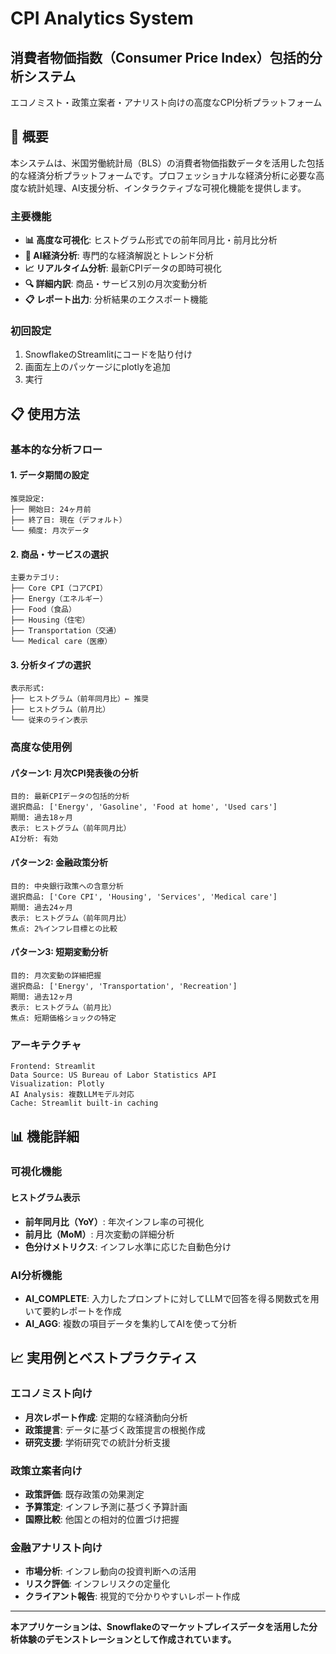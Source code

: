 # CPI Analytics System
## 消費者物価指数（Consumer Price Index）包括的分析システム

エコノミスト・政策立案者・アナリスト向けの高度なCPI分析プラットフォーム

## 🎯 概要

本システムは、米国労働統計局（BLS）の消費者物価指数データを活用した包括的な経済分析プラットフォームです。プロフェッショナルな経済分析に必要な高度な統計処理、AI支援分析、インタラクティブな可視化機能を提供します。

### 主要機能

- **📊 高度な可視化**: ヒストグラム形式での前年同月比・前月比分析
- **🤖 AI経済分析**: 専門的な経済解説とトレンド分析
- **📈 リアルタイム分析**: 最新CPIデータの即時可視化
- **🔍 詳細内訳**: 商品・サービス別の月次変動分析
- **📋 レポート出力**: 分析結果のエクスポート機能

### 初回設定

1. SnowflakeのStreamlitにコードを貼り付け
2. 画面左上のパッケージにplotlyを追加
3. 実行

## 📋 使用方法

### 基本的な分析フロー

#### 1. データ期間の設定
```
推奨設定:
├── 開始日: 24ヶ月前
├── 終了日: 現在（デフォルト）
└── 頻度: 月次データ
```

#### 2. 商品・サービスの選択
```
主要カテゴリ:
├── Core CPI（コアCPI）
├── Energy（エネルギー）
├── Food（食品）
├── Housing（住宅）
├── Transportation（交通）
└── Medical care（医療）
```

#### 3. 分析タイプの選択
```
表示形式:
├── ヒストグラム（前年同月比）← 推奨
├── ヒストグラム（前月比）
└── 従来のライン表示
```

### 高度な使用例

#### パターン1: 月次CPI発表後の分析
```
目的: 最新CPIデータの包括的分析
選択商品: ['Energy', 'Gasoline', 'Food at home', 'Used cars']
期間: 過去18ヶ月
表示: ヒストグラム（前年同月比）
AI分析: 有効
```

#### パターン2: 金融政策分析
```
目的: 中央銀行政策への含意分析
選択商品: ['Core CPI', 'Housing', 'Services', 'Medical care']
期間: 過去24ヶ月
表示: ヒストグラム（前年同月比）
焦点: 2%インフレ目標との比較
```

#### パターン3: 短期変動分析
```
目的: 月次変動の詳細把握
選択商品: ['Energy', 'Transportation', 'Recreation']
期間: 過去12ヶ月
表示: ヒストグラム（前月比）
焦点: 短期価格ショックの特定
```


### アーキテクチャ
```
Frontend: Streamlit
Data Source: US Bureau of Labor Statistics API
Visualization: Plotly
AI Analysis: 複数LLMモデル対応
Cache: Streamlit built-in caching
```

## 📊 機能詳細

### 可視化機能

#### ヒストグラム表示
- **前年同月比（YoY）**: 年次インフレ率の可視化
- **前月比（MoM）**: 月次変動の詳細分析
- **色分けメトリクス**: インフレ水準に応じた自動色分け

### AI分析機能
- **AI_COMPLETE**: 入力したプロンプトに対してLLMで回答を得る関数式を用いて要約レポートを作成 
- **AI_AGG**: 複数の項目データを集約してAIを使って分析

## 📈 実用例とベストプラクティス

### エコノミスト向け
- **月次レポート作成**: 定期的な経済動向分析
- **政策提言**: データに基づく政策提言の根拠作成
- **研究支援**: 学術研究での統計分析支援

### 政策立案者向け
- **政策評価**: 既存政策の効果測定
- **予算策定**: インフレ予測に基づく予算計画
- **国際比較**: 他国との相対的位置づけ把握

### 金融アナリスト向け
- **市場分析**: インフレ動向の投資判断への活用
- **リスク評価**: インフレリスクの定量化
- **クライアント報告**: 視覚的で分かりやすいレポート作成


----------------------------------------------------------------------------------------
**本アプリケーションは、Snowflakeのマーケットプレイスデータを活用した分析体験のデモンストレーションとして作成されています。** 
